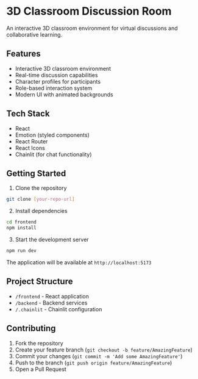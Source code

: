 # 3D Classroom Discussion Room

An interactive 3D classroom environment for virtual discussions and collaborative learning.

## Features

- Interactive 3D classroom environment
- Real-time discussion capabilities
- Character profiles for participants
- Role-based interaction system
- Modern UI with animated backgrounds

## Tech Stack

- React
- Emotion (styled components)
- React Router
- React Icons
- Chainlit (for chat functionality)

## Getting Started

1. Clone the repository
```bash
git clone [your-repo-url]
```

2. Install dependencies
```bash
cd frontend
npm install
```

3. Start the development server
```bash
npm run dev
```

The application will be available at `http://localhost:5173`

## Project Structure

- `/frontend` - React application
- `/backend` - Backend services
- `/.chainlit` - Chainlit configuration

## Contributing

1. Fork the repository
2. Create your feature branch (`git checkout -b feature/AmazingFeature`)
3. Commit your changes (`git commit -m 'Add some AmazingFeature'`)
4. Push to the branch (`git push origin feature/AmazingFeature`)
5. Open a Pull Request 